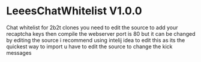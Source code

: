 # LeeesChatWhitelist V1.0.0
Chat whitelist for 2b2t clones
you need to edit the source to add your recaptcha keys then compile
the webserver port is 80 but it can be changed by editing the source
i recommend using intelij idea to edit this as its the quickest way to import
u have to edit the source to change the kick messages

